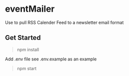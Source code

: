 # eventMailer

Use to pull RSS Calender Feed to a newsletter email format

## Get Started

> npm install

Add .env file see .env.example as an example

> npm start

